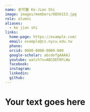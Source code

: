 ```yaml
---
name: 史可鑒 Ke-Jian Shi 
image: images/members/0856153.jpg 
role: alumni
aliases:
  - ke jian shi
links:
  home-page: https://example.com/
  email: example@cs.nycu.edu.tw
  phone: 
  orcid: 0000-0000-0000-000
  google-scholar: abcdefgAAAAJ
  youtube: watch?v=ABCDEF0FLWw
  facebook:
  instagram:
  linkedin:
  github:
---
```

# Your text goes here
